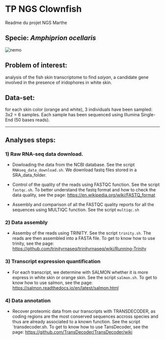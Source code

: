 # TP NGS Clownfish

Readme du projet NGS Marthe 

## Specie: _Amphiprion ocellaris_ 
![nemo](https://celebrationspress.com/wp-content/uploads/2017/11/112717Nemo.png)

## Problem of interest: 
analysis of the fish skin transcriptome to find _saiyan_, a candidate gene involved in the presence of iridophores in white skin.

## Data-set: 
for each skin color (orange and white), 3 individuals have been sampled: 3x2 = 6 samples. Each sample has been sequenced using Illumina Single-End (50 bases reads).

---
## Analyses steps:
### 1) Raw RNA-seq data download. 

  * Dowloading the data from the NCBI database. See the script `RNAseq_data_download.sh`. We download fastq files stored in a SRA_data_folder.

  * Control of the quality of the reads using FASTQC function. See the script `fastqc.sh`. To better understand the fastq format and how to check the data quality, see the page: https://en.wikipedia.org/wiki/FASTQ_format

  * Assembly and comparison of all the FASTQC quality reports for all the sequences using MULTIQC function. See the script `multiqc.sh`


### 2) Data assembly
  * Assemby of the reads using TRINITY. See the script `trinity.sh`. The reads are then assembled into a FASTA file. To get to know how to use trinity, see the page: https://github.com/trinityrnaseq/trinityrnaseq/wiki/Running-Trinity


### 3) Transcript expression quantification
  * For each transcript, we determine with SALMON whether it is more express in white skin or orange skin. See the script `salmon.sh`. To get to know how to use salmon, see the page: https://salmon.readthedocs.io/en/latest/salmon.html
  
### 4) Data annotation
  * Recover proteomic data from our transcripts with TRANSDECODER, as coding regions are the most conserved sequences accross species and thus are already associated to a known function. See the script `transdecoder.sh. To get to know how to use TansDecoder, see the page: https://github.com/TransDecoder/TransDecoder/wiki